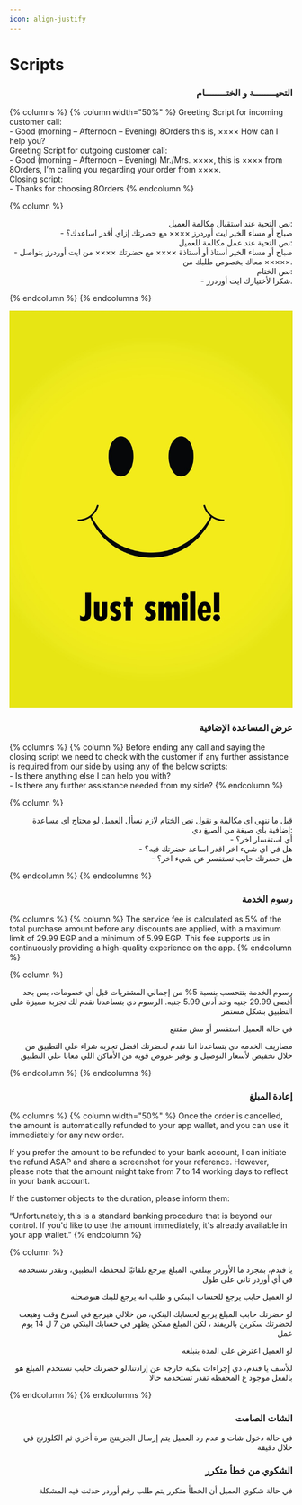 ```yaml
---
icon: align-justify
---
```


# Scripts

<h3 align="right">التحيــــــــة و الختــــــــام</h3>

{% columns %}
{% column width="50%" %}
Greeting Script for incoming customer call:
\
\- Good (morning – Afternoon – Evening) 8Orders this is, ×××× How can I help you?
\
Greeting Script for outgoing customer call:
\
\- Good (morning – Afternoon – Evening) Mr./Mrs. ××××, this is ×××× from 8Orders, I’m calling you regarding your order from ××××.
\
Closing script:
\
\- Thanks for choosing 8Orders
{% endcolumn %}

{% column %}
<p align="right">نص التحية عند استقبال مكالمة العميل:
<br>- صباح أو مساء الخير ايت أوردرز ×××× مع حضرتك إزاي أقدر اساعدك؟
<br>نص التحية عند عمل مكالمة للعميل:
<br>- صباح أو مساء الخير أستاذ أو أستاذة ×××× مع حضرتك ×××× من ايت أوردرز بتواصل معاك بخصوص طلبك من ×××××.
<br>نص الختام:
<br>- شكرا لأختيارك ايت أوردرز.</p>
{% endcolumn %}
{% endcolumns %}

![](../.gitbook/assets/Smile.jpg)

<h3 align="right">عرض المساعدة الإضافية</h3>

{% columns %}
{% column %}
Before ending any call and saying the closing script we need to check with the customer if any further assistance is required from our side by using any of the below scripts:
\
\- Is there anything else I can help you with?
\
\- Is there any further assistance needed from my side?
{% endcolumn %}

{% column %}
<p align="right">قبل ما ننهي اي مكالمة و نقول نص الختام لازم نسأل العميل لو محتاج اي مساعدة إضافية بأي صيغة من الصيغ دي:
<br>- أي استفسار اخر؟
<br>- هل في اي شيء اخر اقدر اساعد حضرتك فيه؟
<br>- هل حضرتك حابب تستفسر عن شيء اخر؟</p>
{% endcolumn %}
{% endcolumns %}

<h3 align="right">رسوم الخدمة</h3>

{% columns %}
{% column %}
The service fee is calculated as 5% of the total purchase amount before any discounts are applied, with a maximum limit of 29.99 EGP and a minimum of 5.99 EGP. This fee supports us in continuously providing a high-quality experience on the app.
{% endcolumn %}

{% column %}
<p align="right">رسوم الخدمة بتتحسب بنسبة 5% من إجمالي المشتريات قبل أي خصومات، بس بحد أقصى 29.99 جنيه وحد أدنى 5.99 جنيه. الرسوم دي بتساعدنا نقدم لك تجربة مميزة على التطبيق بشكل مستمر</p>

<p align="right">في حالة العميل استفسر أو مش مقتنع</p>

<p align="right">مصاريف الخدمه دي بتساعدنا اننا نقدم لحضرتك افضل تجربه شراء علي التطبيق من خلال تخفيض لأسعار التوصيل و توفير عروض قويه من الأماكن اللي معانا علي التطبيق </p>
{% endcolumn %}
{% endcolumns %}

<h3 align="right">إعادة المبلغ</h3>

{% columns %}
{% column width="50%" %}
Once the order is cancelled, the amount is automatically refunded to your app wallet, and you can use it immediately for any new order.

If you prefer the amount to be refunded to your bank account, I can initiate the refund ASAP and share a screenshot for your reference. However, please note that the amount might take from 7 to 14 working days to reflect in your bank account.

If the customer objects to the duration, please inform them:

“Unfortunately, this is a standard banking procedure that is beyond our control. If you'd like to use the amount immediately, it's already available in your app wallet."
{% endcolumn %}

{% column %}
<p align="right">يا فندم، بمجرد ما الأوردر بيتلغي، المبلغ بيرجع تلقائيًا لمحفظة التطبيق، وتقدر تستخدمه في أي أوردر تاني على طول</p>

<p align="right">لو العميل حابب يرجع للحساب البنكي و طلب انه يرجع للبنك هنوضحله</p>

<p align="right"> لو حضرتك حابب المبلغ يرجع لحسابك البنكي، من خلالي هيرجع في اسرع وقت وهبعت لحضرتك سكرين بالريفند ، لكن المبلغ ممكن يظهر في حسابك البنكي من 7 ل 14 يوم عمل </p>

<p align="right">لو العميل اعترض على المدة بنبلغه</p>

<p align="right">للأسف يا فندم، دي إجراءات بنكية خارجة عن إرادتنا.لو حضرتك حابب تستخدم المبلغ هو بالفعل موجود ع المحفظه تقدر تستخدمه حالا</p>

<p align="right"> </p>
{% endcolumn %}
{% endcolumns %}

<h3 align="right">الشات الصامت</h3>

<p align="right">في حالة دخول شات و عدم رد العميل يتم إرسال الجريتنج مرة أخري ثم الكلوزنج في خلال دقيقة</p>

<h3 align="right">الشكوي من خطأ متكرر</h3>

<p align="right">في حالة شكوي العميل أن الخطأ متكرر يتم طلب رقم أوردر حدثت فيه المشكلة</p>
